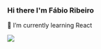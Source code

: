 ### Hi there I'm Fábio Ribeiro

🌱 I’m currently learning React
<div>
  <a href="https://github.com/fabiosanchesr">
    <img align="center" src="https://github-readme-stats.vercel.app/api?username=fabiosanchesr&show_icons=true&theme=dark" />
  </a>
</div>



<!--
**fabiosanchesr/fabiosanchesr** is a ✨ _special_ ✨ repository because its `README.md` (this file) appears on your GitHub profile.

Here are some ideas to get you started:

- 🔭 I’m currently working on ...
- 🌱 I’m currently learning ...
- 👯 I’m looking to collaborate on ...
- 🤔 I’m looking for help with ...
- 💬 Ask me about ...
- 📫 How to reach me: ...
- 😄 Pronouns: ...
- ⚡ Fun fact: ...
-->
